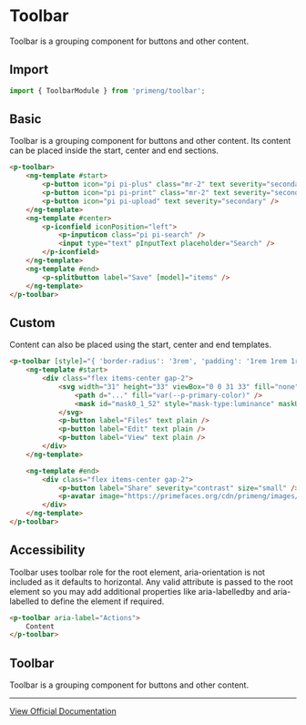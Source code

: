 # Toolbar

Toolbar is a grouping component for buttons and other content.

## Import

```typescript
import { ToolbarModule } from 'primeng/toolbar';
```

## Basic

Toolbar is a grouping component for buttons and other content. Its content can be placed inside the start, center and end sections.

```html
<p-toolbar>
    <ng-template #start>
        <p-button icon="pi pi-plus" class="mr-2" text severity="secondary" />
        <p-button icon="pi pi-print" class="mr-2" text severity="secondary" />
        <p-button icon="pi pi-upload" text severity="secondary" />
    </ng-template>
    <ng-template #center>
        <p-iconfield iconPosition="left">
            <p-inputicon class="pi pi-search" />
            <input type="text" pInputText placeholder="Search" />
        </p-iconfield>
    </ng-template>
    <ng-template #end>
        <p-splitbutton label="Save" [model]="items" />
    </ng-template>
</p-toolbar>
```

## Custom

Content can also be placed using the start, center and end templates.

```html
<p-toolbar [style]="{ 'border-radius': '3rem', 'padding': '1rem 1rem 1rem 1.5rem' }">
    <ng-template #start>
        <div class="flex items-center gap-2">
            <svg width="31" height="33" viewBox="0 0 31 33" fill="none" xmlns="http://www.w3.org/2000/svg" style="width: 2rem; margin-right: 1rem">
                <path d="..." fill="var(--p-primary-color)" />
                <mask id="mask0_1_52" style="mask-type:luminance" maskUnits="userSpaceOnUse" x="0" y="0" width="31" height="33"></mask>
            </svg>
            <p-button label="Files" text plain />
            <p-button label="Edit" text plain />
            <p-button label="View" text plain />
        </div>
    </ng-template>

    <ng-template #end>
        <div class="flex items-center gap-2">
            <p-button label="Share" severity="contrast" size="small" />
            <p-avatar image="https://primefaces.org/cdn/primeng/images/demo/avatar/amyelsner.png" [style]="{ width: '32px', height: '32px' }" />
        </div>
    </ng-template>
</p-toolbar>
```

## Accessibility

Toolbar uses toolbar role for the root element, aria-orientation is not included as it defaults to horizontal. Any valid attribute is passed to the root element so you may add additional properties like aria-labelledby and aria-labelled to define the element if required.

```html
<p-toolbar aria-label="Actions">
    Content
</p-toolbar>
```

## Toolbar

Toolbar is a grouping component for buttons and other content.

---

[View Official Documentation](https://primeng.org/toolbar)
